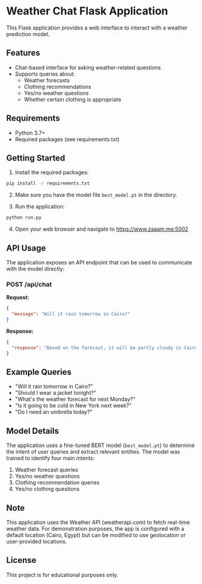 # Weather Chat Flask Application

This Flask application provides a web interface to interact with a weather prediction model.

## Features

- Chat-based interface for asking weather-related questions
- Supports queries about:
  - Weather forecasts
  - Clothing recommendations
  - Yes/no weather questions
  - Whether certain clothing is appropriate

## Requirements

- Python 3.7+
- Required packages (see requirements.txt)

## Getting Started

1. Install the required packages:

```bash
pip install -r requirements.txt
```

2. Make sure you have the model file `best_model.pt` in the directory.

3. Run the application:

```bash
python run.py
```

4. Open your web browser and navigate to https://www.zaaam.me:5002

## API Usage

The application exposes an API endpoint that can be used to communicate with the model directly:

### POST /api/chat

**Request:**

```json
{
  "message": "Will it rain tomorrow in Cairo?"
}
```

**Response:**

```json
{
  "response": "Based on the forecast, it will be partly cloudy in Cairo on Sunday, July 10."
}
```

## Example Queries

- "Will it rain tomorrow in Cairo?"
- "Should I wear a jacket tonight?"
- "What's the weather forecast for next Monday?"
- "Is it going to be cold in New York next week?"
- "Do I need an umbrella today?"

## Model Details

The application uses a fine-tuned BERT model (`best_model.pt`) to determine the intent of user queries and extract relevant entities. The model was trained to identify four main intents:

1. Weather forecast queries
2. Yes/no weather questions
3. Clothing recommendation queries
4. Yes/no clothing questions

## Note

This application uses the Weather API (weatherapi.com) to fetch real-time weather data. For demonstration purposes, the app is configured with a default location (Cairo, Egypt) but can be modified to use geolocation or user-provided locations.

## License

This project is for educational purposes only.
